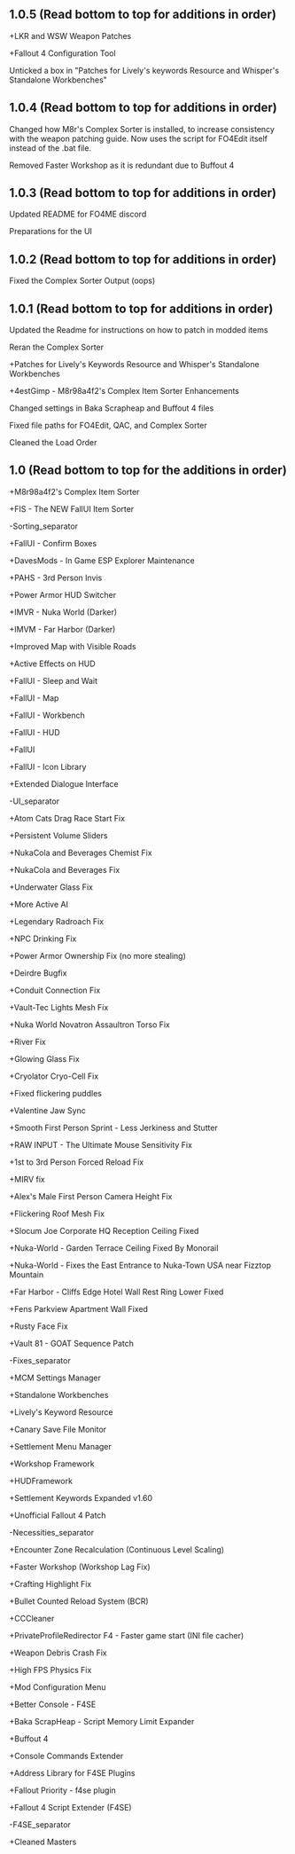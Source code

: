 ## **1.0.5 (Read bottom to top for additions in order)**

+LKR and WSW Weapon Patches

+Fallout 4 Configuration Tool

Unticked a box in "Patches for Lively's keywords Resource and Whisper's Standalone Workbenches"

## **1.0.4 (Read bottom to top for additions in order)**

Changed how M8r's Complex Sorter is installed, to increase consistency with the weapon patching guide. Now uses the script for FO4Edit itself instead of the .bat file.

Removed Faster Workshop as it is redundant due to Buffout 4

## **1.0.3 (Read bottom to top for additions in order)**

Updated README for FO4ME discord

Preparations for the UI

## **1.0.2 (Read bottom to top for additions in order)**

Fixed the Complex Sorter Output (oops)

## **1.0.1 (Read bottom to top for additions in order)**

Updated the Readme for instructions on how to patch in modded items

Reran the Complex Sorter

+Patches for Lively's Keywords Resource and Whisper's Standalone Workbenches

+4estGimp - M8r98a4f2's Complex Item Sorter Enhancements

Changed settings in Baka Scrapheap and Buffout 4 files

Fixed file paths for FO4Edit, QAC, and Complex Sorter

Cleaned the Load Order

## **1.0 (Read bottom to top for the additions in order)**

+M8r98a4f2's Complex Item Sorter

+FIS - The NEW FallUI Item Sorter

-Sorting_separator

+FallUI - Confirm Boxes

+DavesMods - In Game ESP Explorer Maintenance

+PAHS - 3rd Person Invis

+Power Armor HUD Switcher

+IMVR - Nuka World (Darker)

+IMVM - Far Harbor (Darker)

+Improved Map with Visible Roads

+Active Effects on HUD

+FallUI - Sleep and Wait

+FallUI - Map

+FallUI - Workbench

+FallUI - HUD

+FallUI

+FallUI - Icon Library

+Extended Dialogue Interface

-UI_separator

+Atom Cats Drag Race Start Fix

+Persistent Volume Sliders

+NukaCola and Beverages Chemist Fix

+NukaCola and Beverages Fix

+Underwater Glass Fix

+More Active AI

+Legendary Radroach Fix

+NPC Drinking Fix

+Power Armor Ownership Fix (no more stealing)

+Deirdre Bugfix

+Conduit Connection Fix

+Vault-Tec Lights Mesh Fix

+Nuka World Novatron Assaultron Torso Fix

+River Fix

+Glowing Glass Fix

+Cryolator Cryo-Cell Fix

+Fixed flickering puddles

+Valentine Jaw Sync

+Smooth First Person Sprint - Less Jerkiness and Stutter

+RAW INPUT - The Ultimate Mouse Sensitivity Fix

+1st to 3rd Person Forced Reload Fix

+MIRV fix

+Alex's Male First Person Camera Height Fix

+Flickering Roof Mesh Fix

+Slocum Joe Corporate HQ Reception Ceiling Fixed

+Nuka-World - Garden Terrace Ceiling Fixed By Monorail

+Nuka-World - Fixes the East Entrance to Nuka-Town USA near Fizztop Mountain

+Far Harbor - Cliffs Edge Hotel Wall Rest Ring Lower Fixed

+Fens Parkview Apartment Wall Fixed

+Rusty Face Fix

+Vault 81 - GOAT Sequence Patch

-Fixes_separator

+MCM Settings Manager

+Standalone Workbenches

+Lively's Keyword Resource

+Canary Save File Monitor

+Settlement Menu Manager

+Workshop Framework

+HUDFramework

+Settlement Keywords Expanded v1.60

+Unofficial Fallout 4 Patch

-Necessities_separator

+Encounter Zone Recalculation (Continuous Level Scaling)

+Faster Workshop (Workshop Lag Fix)

+Crafting Highlight Fix

+Bullet Counted Reload System (BCR)

+CCCleaner

+PrivateProfileRedirector F4 - Faster game start (INI file cacher)

+Weapon Debris Crash Fix

+High FPS Physics Fix

+Mod Configuration Menu

+Better Console - F4SE

+Baka ScrapHeap - Script Memory Limit Expander

+Buffout 4

+Console Commands Extender

+Address Library for F4SE Plugins

+Fallout Priority - f4se plugin

+Fallout 4 Script Extender (F4SE)

-F4SE_separator

+Cleaned Masters
